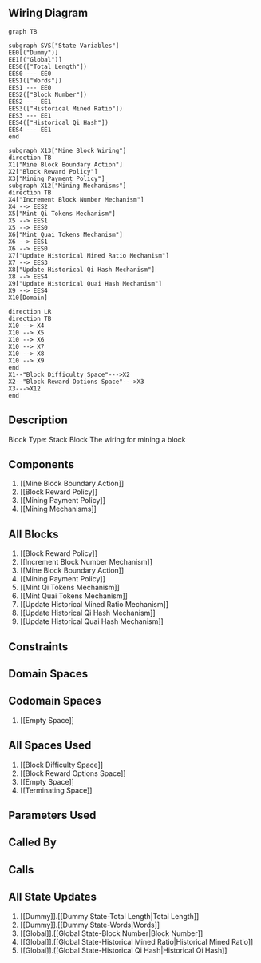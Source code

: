 ## Wiring Diagram

```mermaid
graph TB

subgraph SVS["State Variables"]
EE0[("Dummy")]
EE1[("Global")]
EES0(["Total Length"])
EES0 --- EE0
EES1(["Words"])
EES1 --- EE0
EES2(["Block Number"])
EES2 --- EE1
EES3(["Historical Mined Ratio"])
EES3 --- EE1
EES4(["Historical Qi Hash"])
EES4 --- EE1
end

subgraph X13["Mine Block Wiring"]
direction TB
X1["Mine Block Boundary Action"]
X2["Block Reward Policy"]
X3["Mining Payment Policy"]
subgraph X12["Mining Mechanisms"]
direction TB
X4["Increment Block Number Mechanism"]
X4 --> EES2
X5["Mint Qi Tokens Mechanism"]
X5 --> EES1
X5 --> EES0
X6["Mint Quai Tokens Mechanism"]
X6 --> EES1
X6 --> EES0
X7["Update Historical Mined Ratio Mechanism"]
X7 --> EES3
X8["Update Historical Qi Hash Mechanism"]
X8 --> EES4
X9["Update Historical Quai Hash Mechanism"]
X9 --> EES4
X10[Domain]

direction LR
direction TB
X10 --> X4
X10 --> X5
X10 --> X6
X10 --> X7
X10 --> X8
X10 --> X9
end
X1--"Block Difficulty Space"--->X2
X2--"Block Reward Options Space"--->X3
X3--->X12
end
```

## Description

Block Type: Stack Block
The wiring for mining a block
## Components
1. [[Mine Block Boundary Action]]
2. [[Block Reward Policy]]
3. [[Mining Payment Policy]]
4. [[Mining Mechanisms]]

## All Blocks
1. [[Block Reward Policy]]
2. [[Increment Block Number Mechanism]]
3. [[Mine Block Boundary Action]]
4. [[Mining Payment Policy]]
5. [[Mint Qi Tokens Mechanism]]
6. [[Mint Quai Tokens Mechanism]]
7. [[Update Historical Mined Ratio Mechanism]]
8. [[Update Historical Qi Hash Mechanism]]
9. [[Update Historical Quai Hash Mechanism]]

## Constraints

## Domain Spaces

## Codomain Spaces
1. [[Empty Space]]

## All Spaces Used
1. [[Block Difficulty Space]]
2. [[Block Reward Options Space]]
3. [[Empty Space]]
4. [[Terminating Space]]

## Parameters Used

## Called By

## Calls

## All State Updates
1. [[Dummy]].[[Dummy State-Total Length|Total Length]]
2. [[Dummy]].[[Dummy State-Words|Words]]
3. [[Global]].[[Global State-Block Number|Block Number]]
4. [[Global]].[[Global State-Historical Mined Ratio|Historical Mined Ratio]]
5. [[Global]].[[Global State-Historical Qi Hash|Historical Qi Hash]]

